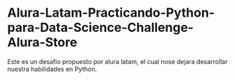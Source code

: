 # Alura-Latam-Practicando-Python-para-Data-Science-Challenge-Alura-Store

Este es un desafio propuesto por alura latam, el cual nose dejara desarrollar nuestra habilidades en Python. 

